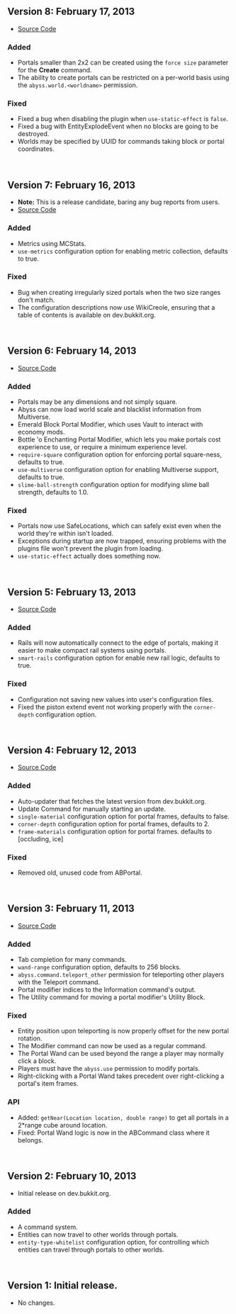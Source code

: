 ## Version 8: February 17, 2013 ##

 * [Source Code][v8]

### Added ###
 * Portals smaller than 2x2 can be created using the ``force size`` parameter for the **Create** command.
 * The ability to create portals can be restricted on a per-world basis using the ``abyss.world.<worldname>`` permission.

### Fixed ###
 * Fixed a bug when disabling the plugin when ``use-static-effect`` is ``false``.
 * Fixed a bug with EntityExplodeEvent when no blocks are going to be destroyed.
 * Worlds may be specified by UUID for commands taking block or portal coordinates.

&nbsp;


## Version 7: February 16, 2013 ##

 * **Note:** This is a release candidate, baring any bug reports from users.
 * [Source Code][v7]

### Added ###
 * Metrics using MCStats.
 * ``use-metrics`` configuration option for enabling metric collection, defaults to true.

### Fixed ###
 * Bug when creating irregularly sized portals when the two size ranges don't match.
 * The configuration descriptions now use WikiCreole, ensuring that a table of contents is available on dev.bukkit.org.

&nbsp;


## Version 6: February 14, 2013 ##

 * [Source Code][v6]

### Added ###
 * Portals may be any dimensions and not simply square.
 * Abyss can now load world scale and blacklist information from Multiverse.
 * Emerald Block Portal Modifier, which uses Vault to interact with economy mods.
 * Bottle 'o Enchanting Portal Modifier, which lets you make portals cost experience to use, or require a minimum experience level.
 * ``require-square`` configuration option for enforcing portal square-ness, defaults to true.
 * ``use-multiverse`` configuration option for enabling Multiverse support, defaults to true.
 * ``slime-ball-strength`` configuration option for modifying slime ball strength, defaults to 1.0.

### Fixed ###
 * Portals now use SafeLocations, which can safely exist even when the world they're within isn't loaded.
 * Exceptions during startup are now trapped, ensuring problems with the plugins file won't prevent the plugin from loading.
 * ``use-static-effect`` actually does something now.

&nbsp;


## Version 5: February 13, 2013 ##

 * [Source Code][v5]

### Added ###
 * Rails will now automatically connect to the edge of portals, making it easier to make compact rail systems using portals.
 * ``smart-rails`` configuration option for enable new rail logic, defaults to true.

### Fixed ###
 * Configuration not saving new values into user's configuration files.
 * Fixed the piston extend event not working properly with the ``corner-depth`` configuration option.

&nbsp;


## Version 4: February 12, 2013 ##

 * [Source Code][v4]

### Added ###
 * Auto-updater that fetches the latest version from dev.bukkit.org.
 * Update Command for manually starting an update.
 * ``single-material`` configuration option for portal frames, defaults to false.
 * ``corner-depth`` configuration option for portal frames, defaults to 2.
 * ``frame-materials`` configuration option for portal frames. defaults to [occluding, ice]

### Fixed ###
 * Removed old, unused code from ABPortal.

&nbsp;


## Version 3: February 11, 2013 ##

 * [Source Code][v3]

### Added ###
 * Tab completion for many commands.
 * ``wand-range`` configuration option, defaults to 256 blocks.
 * ``abyss.command.teleport_other`` permission for teleporting other players with the Teleport command.
 * Portal modifier indices to the Information command's output.
 * The Utility command for moving a portal modifier's Utility Block.

### Fixed ###
 * Entity position upon teleporting is now properly offset for the new portal rotation.
 * The Modifier command can now be used as a regular command.
 * The Portal Wand can be used beyond the range a player may normally click a block.
 * Players must have the ``abyss.use`` permission to modify portals.
 * Right-clicking with a Portal Wand takes precedent over right-clicking a portal's item frames.

### API ###

 * Added: ``getNear(Location location, double range)`` to get all portals in a 2*range cube around location.
 * Fixed: Portal Wand logic is now in the ABCommand class where it belongs.

&nbsp;


## Version 2: February 10, 2013 ##

 * Initial release on dev.bukkit.org.

### Added ###
 * A command system.
 * Entities can now travel to other worlds through portals.
 * ``entity-type-whitelist`` configuration option, for controlling which entities
   can travel through portals to other worlds.

&nbsp;


## Version 1: Initial release. ##

 * No changes.


[v8]: https://github.com/stendec/Abyss/tree/v8
[v7]: https://github.com/stendec/Abyss/tree/v7
[v6]: https://github.com/stendec/Abyss/tree/v6
[v5]: https://github.com/stendec/Abyss/tree/v5
[v4]: https://github.com/stendec/Abyss/tree/v4
[v3]: https://github.com/stendec/Abyss/tree/v3
